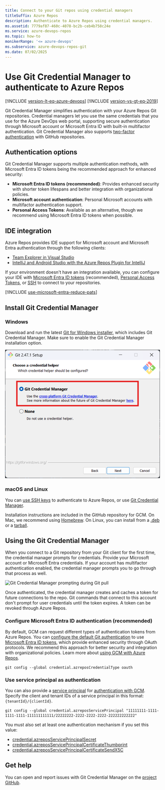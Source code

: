 ```yaml
---
title: Connect to your Git repos using credential managers
titleSuffix: Azure Repos
description: Authenticate to Azure Repos using credential managers.
ms.assetid: 7779af87-460c-4078-bc2b-ceb4b758c24e
ms.service: azure-devops-repos
ms.topic: how-to
monikerRange: '<= azure-devops'
ms.subservice: azure-devops-repos-git
ms.date: 07/02/2025
---
```


# Use Git Credential Manager to authenticate to Azure Repos

[!INCLUDE [version-lt-eq-azure-devops](../../includes/version-lt-eq-azure-devops.md)]
[!INCLUDE [version-vs-gt-eq-2019](../../includes/version-vs-gt-eq-2019.md)]

Git Credential Manager simplifies authentication with your Azure Repos Git repositories. Credential managers let you use the same credentials that you use for the Azure DevOps web portal, supporting secure authentication through Microsoft account or Microsoft Entra ID with built-in multifactor authentication. Git Credential Manager also supports [two-factor authentication](https://help.github.com/articles/about-two-factor-authentication/) with GitHub repositories.

## Authentication options

Git Credential Manager supports multiple authentication methods, with Microsoft Entra ID tokens being the recommended approach for enhanced security:

- **Microsoft Entra ID tokens (recommended)**: Provides enhanced security with shorter token lifespans and better integration with organizational policies.
- **Microsoft account authentication**: Personal Microsoft accounts with multifactor authentication support.
- **Personal Access Tokens**: Available as an alternative, though we recommend using Microsoft Entra ID tokens when possible.

## IDE integration

Azure Repos provides IDE support for Microsoft account and Microsoft Entra authentication through the following clients:

- [Team Explorer in Visual Studio](../../organizations/projects/connect-to-projects.md)
- [IntelliJ and Android Studio with the Azure Repos Plugin for IntelliJ](/previous-versions/azure/devops/all/java/download-intellij-plug-in) 

If your environment doesn't have an integration available, you can configure your IDE with [Microsoft Entra ID tokens](../../integrate/get-started/authentication/entra.md) (recommended), [Personal Access Tokens](../../organizations/accounts/use-personal-access-tokens-to-authenticate.md), or [SSH](use-ssh-keys-to-authenticate.md) to connect to your repositories.

[!INCLUDE [use-microsoft-entra-reduce-pats](../../includes/use-microsoft-entra-reduce-pats.md)]

## Install Git Credential Manager

### Windows

Download and run the latest [Git for Windows installer](https://git-scm.com/download/win), which includes Git Credential Manager. Make sure to enable the Git Credential Manager installation option.

   ![Screenshot shows selection, Enable Git Credential Manager during Git for Windows install.](media/install-git-with-git-credential-manager.png) 

### macOS and Linux

You can [use SSH keys](use-ssh-keys-to-authenticate.md) to authenticate to Azure Repos, or use [Git Credential Manager](https://github.com/GitCredentialManager/git-credential-manager).

Installation instructions are included in the GitHub repository for GCM.
On Mac, we recommend using [Homebrew](https://github.com/git-ecosystem/git-credential-manager/blob/release/docs/install.md#macos).
On Linux, you can install from a [.deb](https://github.com/GitCredentialManager/git-credential-manager#ubuntudebian-distributions) or a [tarball](https://github.com/GitCredentialManager/git-credential-manager#other-distributions).

## Using the Git Credential Manager

When you connect to a Git repository from your Git client for the first time, the credential manager prompts for credentials. Provide your Microsoft account or Microsoft Entra credentials. If your account has multifactor authentication enabled, the credential manager prompts you to go through that process as well.

![Git Credential Manager prompting during Git pull](media/gcm_login_prompt.gif)

Once authenticated, the credential manager creates and caches a token for future connections to the repo. Git commands that connect to this account don't prompt for user credentials until the token expires. A token can be revoked through Azure Repos.

### Configure Microsoft Entra ID authentication (recommended)

By default, GCM can request different types of authentication tokens from Azure Repos. You can [configure the default Git authentication](https://github.com/git-ecosystem/git-credential-manager/blob/main/docs/configuration.md#credentialazreposcredentialtype) to use [Microsoft Entra ID tokens](../../integrate/get-started/authentication/entra.md), which provide enhanced security through OAuth protocols. We recommend this approach for better security and integration with organizational policies. Learn more about [using GCM with Azure Repos](https://github.com/git-ecosystem/git-credential-manager/blob/main/docs/azrepos-users-and-tokens.md#set-default-credential-type).

```
git config --global credential.azreposCredentialType oauth
```

### Use service principal as authentication
You can also provide a [service principal](../../integrate/get-started/authentication/service-principal-managed-identity.md) for [authentication with GCM](https://github.com/git-ecosystem/git-credential-manager/blob/main/docs/configuration.md#credentialazreposserviceprincipal). Specify the client and tenant IDs of a service principal in this format: `{tenantId}/{clientId}`.

```
git config --global credential.azreposServicePrincipal "11111111-1111-1111-1111-111111111111/22222222-2222-2222-2222-222222222222"
```

You must also set at least one authentication mechanism if you set this value:
* [credential.azreposServicePrincipalSecret](https://github.com/git-ecosystem/git-credential-manager/blob/main/docs/configuration.md#credentialazreposserviceprincipalsecret)
* [credential.azreposServicePrincipalCertificateThumbprint](https://github.com/git-ecosystem/git-credential-manager/blob/main/docs/configuration.md#credentialazreposserviceprincipalcertificatethumbprint)
* [credential.azreposServicePrincipalCertificateSendX5C](https://github.com/git-ecosystem/git-credential-manager/blob/main/docs/configuration.md#credentialazreposserviceprincipalcertificatesendx5c)

## Get help

You can open and report issues with Git Credential Manager on the [project GitHub](https://github.com/GitCredentialManager/Git-Credential-Manager/issues).
